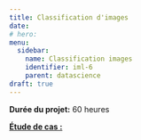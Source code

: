 ```yaml
---
title: Classification d'images
date: 
# hero:  
menu:
  sidebar:
    name: Classification images
    identifier: iml-6
    parent: datascience
draft: true
---
```


**Durée du projet:** 60 heures

<ins>**Étude de cas :**</ins>